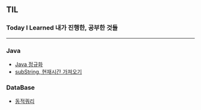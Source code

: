 ## TIL 
### Today I Learned 내가 진행한, 공부한 것들

* * *

### Java
* [Java 정규화](https://github.com/hoseong1324/TIL/blob/main/Git/Java%EC%A0%95%EA%B7%9C%ED%99%94.md)
* [subString, 현재시간 가져오기](https://github.com/hoseong1324/TIL/blob/main/Git/SubString,%20%ED%98%84%EC%9E%AC%EC%8B%9C%EA%B0%84%20%EA%B0%80%EC%A0%B8%EC%98%A4%EA%B8%B0.md)

### DataBase
* [동적쿼리]()
